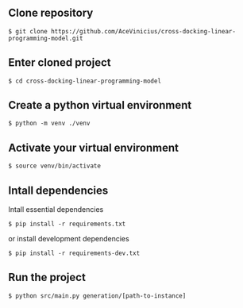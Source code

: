 ## Clone repository

```
$ git clone https://github.com/AceVinicius/cross-docking-linear-programming-model.git
```

## Enter cloned project


```
$ cd cross-docking-linear-programming-model
```

## Create a python virtual environment

```
$ python -m venv ./venv
```

## Activate your virtual environment

```
$ source venv/bin/activate
```

## Intall dependencies

Intall essential dependencies

```
$ pip install -r requirements.txt
```

or install development dependencies

```
$ pip install -r requirements-dev.txt
```

## Run the project

```
$ python src/main.py generation/[path-to-instance]
```
